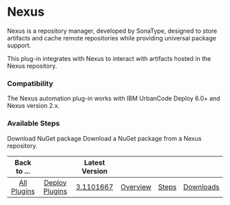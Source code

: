 
# Nexus

Nexus is a repository manager, developed by SonaType, designed to store artifacts and cache remote repositories while providing universal package support.

This plug-in integrates with Nexus to interact with artifacts hosted in the Nexus repository.

### Compatibility

The Nexus automation plug-in works with IBM UrbanCode Deploy 6.0+ and Nexus version 2.x.


### Available Steps

Download NuGet package Download a NuGet package from a Nexus repository.



|Back to ...||Latest Version||||
| :---: | :---: | :---: | :---: | :---: | :---: |
|[All Plugins](../../index.md)|[Deploy Plugins](../README.md)|[3.1101667](https://raw.githubusercontent.com/UrbanCode/IBM-UCD-PLUGINS/main/files/nexus/Nexus-3.1101667.zip)|[Overview](overview.md)|[Steps](steps.md)|[Downloads](downloads.md)|
